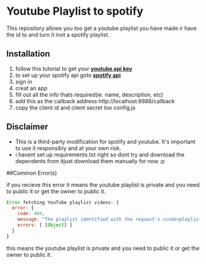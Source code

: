 # Youtube Playlist to spotify

This repository allows you too get a youtube playlist you have made ir have the id to and turn it inot a spotify playlist.


## Installation

1. follow this tutorial to get your **[youtube api key](https://www.youtube.com/watch?v=2HRtQhj4HoQ&embeds_referring_euri=https%3A%2F%2Fwww.bing.com%2F&embeds_referring_origin=https%3A%2F%2Fwww.bing.com&source_ve_path=Mjg2NjY)** 
2. to set up your spotify api goto **[spotify api](https://developer.spotify.com/dashboard)**
3. sign in
4. creat an app
5. fill out all the info thats required(ie. name, description, etc)
6. add this as the callback address http://localhost:8888/callback
7. copy the client id and client secret too config.js


## Disclaimer

* This is a third-party modification for spotify and youtube.  It's important to use it responsibly and at your own risk.
* i havent set up requirements.txt right so dont try and download the dependents from itjust download them manually for now :p


##Common Error(s)

if you recieve this error it means the youtube playlist is private and you need to public it or get the owner to public it.

```js
Error fetching YouTube playlist videos: {
  error: {
    code: 404,
    message: "The playlist identified with the request's <code>playlistId</code> parameter cannot be found.",
    errors: [ [Object] ]
  }
}
```
this means the youtube playlist is private and you need to public it or get the owner to public it.



